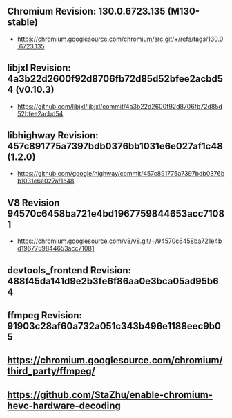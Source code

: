 ## Chromium Revision: 130.0.6723.135 (M130-stable)
 - https://chromium.googlesource.com/chromium/src.git/+/refs/tags/130.0.6723.135

## libjxl Revision: 4a3b22d2600f92d8706fb72d85d52bfee2acbd54 (v0.10.3)

 - https://github.com/libjxl/libjxl/commit/4a3b22d2600f92d8706fb72d85d52bfee2acbd54

## libhighway Revision: 457c891775a7397bdb0376bb1031e6e027af1c48 (1.2.0)

 - https://github.com/google/highway/commit/457c891775a7397bdb0376bb1031e6e027af1c48

## V8 Revision 94570c6458ba721e4bd1967759844653acc71081

 - https://chromium.googlesource.com/v8/v8.git/+/94570c6458ba721e4bd1967759844653acc71081

## devtools_frontend Revision: 488f45da141d9e2b3fe6f86aa0e3bca05ad95b64

## ffmpeg Revision: 91903c28af60a732a051c343b496e1188eec9b05

## https://chromium.googlesource.com/chromium/third_party/ffmpeg/
## https://github.com/StaZhu/enable-chromium-hevc-hardware-decoding
